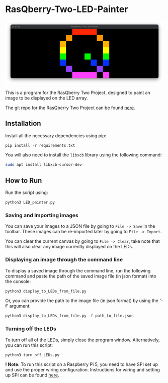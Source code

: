 # RasQberry-Two-LED-Painter

![Screenshot of program](screenshot.png)

This is a program for the RasQberry Two Project, designed to paint an image to be displayed on the LED array.

The git repo for the RasQberry Two Project can be found [here](https://github.com/JanLahmann/RasQberry-Two).

## Installation

Install all the necessary dependencies using pip:

```python
pip install -r requirements.txt
```

You will also need to install the `libxcb` library using the following command:

```sh
sudo apt install libxcb-cursor-dev
```

## How to Run

Run the script using:

```python
python3 LED_painter.py
```

### Saving and Importing images

You can save your images to a JSON file by going to `File -> Save` in the toolbar. These images can be re-imported later by going to `File -> Import`.

You can clear the current canvas by going to `File -> Clear`, take note that this will also clear any image currently displayed on the LEDs.

### Displaying an image through the command line

To display a saved image through the command line, run the following command and paste the path of the saved image file (in json format) into the console:

```python
python3 display_to_LEDs_from_file.py
```

Or, you can provide the path to the image file (in json format) by using the '-f' argument:

```python
python3 display_to_LEDs_from_file.py -f path_to_file.json
```

### Turning off the LEDs

To turn off all of the LEDs, simply close the program window. Alternatively, you can run this script:

```python
python3 turn_off_LEDs.py
```

**! Note:** To run this script on a Raspberry Pi 5, you need to have SPI set up and use the proper wiring configuration. Instructions for wiring and setting up SPI can be found [here](https://rasqberry.org/3d-model/hardware-assembly-guide).
